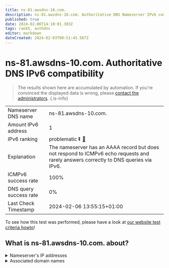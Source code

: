 ```yaml
---
title: ns-81.awsdns-10.com.
description: ns-81.awsdns-10.com. Authoritative DNS Nameserver IPv6 compatibility
published: true
date: 2024-02-06T14:10:01.303Z
tags: rank5, authdns
editor: markdown
dateCreated: 2024-02-03T00:51:45.567Z
---
```


# ns-81.awsdns-10.com. Authoritative DNS IPv6 compatibility

> The results shown here are accumulated by automation. If you're convinced the displayed data is wrong, please [contact the administrators](/howto/chat). 
{.is-info}




|   |   |
| - | - |
| Nameserver DNS name | ns-81.awsdns-10.com.
| Amount IPv6 address | 1
| IPv6 ranking | problematic :arrow_double_down: [🔗](/howto/ranking) |
| Explanation | The nameserver has an AAAA record but does not respond to ICMPv6 echo requests and rarely answers correctly to DNS queries via IPv6. |
| ICMPv6 success rate | 100%|
| DNS query success rate | 0% |
| Last Check Timestamp | 2024-02-06 13:55:15+01:00 |

To see how this test was performed, please have a look at [our website test criteria howto](/howto/testcriteria/authdns)!


## What is ns-81.awsdns-10.com. about?




<details>
<summary>Nameserver's IP addresses</summary>

2600:9000:5300:5100::1

</details>



<details>
<summary>Associated domain names</summary>

www.netflix.com

</details>
